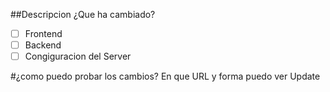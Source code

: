 ##Descripcion
¿Que ha cambiado?
- [ ] Frontend
- [ ] Backend
- [ ] Congiguracion del  Server

#¿como puedo probar los cambios?
En que URL y forma puedo ver  Update
